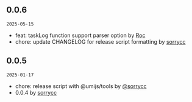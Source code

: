 ## 0.0.6

`2025-05-15`

- feat: taskLog function support parser option by [Roc](https://github.com/Roc)
- chore: update CHANGELOG for release script formatting by [sorrycc](https://github.com/sorrycc)


## 0.0.5

`2025-01-17`

- chore: release script with @umijs/tools by [@sorrycc](https://github.com/umijs/tools)
- 0.0.4 by [sorrycc](https://github.com/sorrycc)


